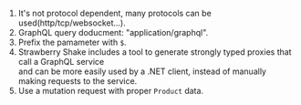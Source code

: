 1. It's not protocol dependent, many protocols can be used(http/tcp/websocket...).
2. GraphQL query doducment: "application/graphql".
3. Prefix the pamameter with `$`.
4. Strawberry Shake includes a tool to generate strongly typed proxies that call a GraphQL service  
and can be more easily used by a .NET client, instead of manually making requests to the service.
5. Use a mutation request with proper `Product` data.
